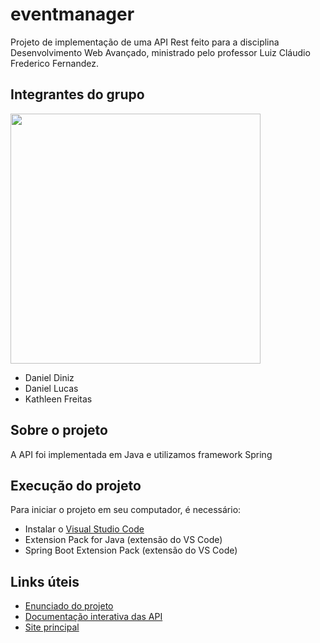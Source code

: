 # eventmanager
Projeto de implementação de uma API Rest feito para a disciplina Desenvolvimento Web Avançado, ministrado pelo professor Luiz Cláudio Frederico Fernandez.

## Integrantes do grupo

<img src="https://gifdb.com/images/high/typing-cat-all-work-and-no-play-pnm0dh2zvztr97hv.gif" width=400>

* Daniel Diniz
* Daniel Lucas
* Kathleen Freitas

## Sobre o projeto

A API foi implementada em Java e utilizamos framework Spring

## Execução do projeto

Para iniciar o projeto em seu computador, é necessário:
* Instalar o [Visual Studio Code](https://code.visualstudio.com/download)
* Extension Pack for Java (extensão do VS Code)
* Spring Boot Extension Pack (extensão do VS Code)

## Links úteis
* [Enunciado do projeto](https://drive.google.com/file/d/12piGIDk9QB6A7tTj_4idBpjA9z6pvK-u/view?usp=sharing)
* [Documentação interativa das API](http://localhost:8080/swagger-ui/index.html)
* [Site principal](http://localhost:8080/)

